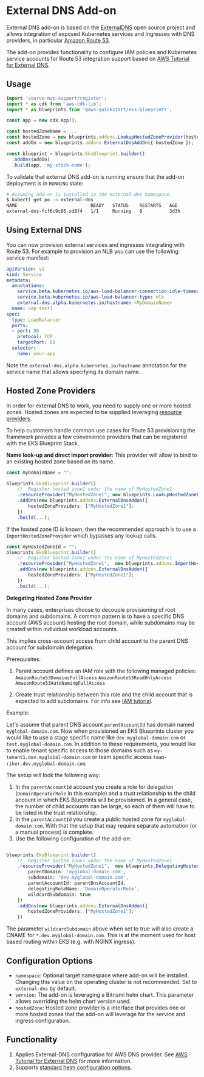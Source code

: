 # External DNS Add-on

External DNS add-on is based on the [ExternalDNS](https://github.com/kubernetes-sigs/external-dns) open source project and allows integration of exposed Kubernetes services and Ingresses with DNS providers, in particular [Amazon Route 53](https://aws.amazon.com/route53/).

The add-on provides functionality to configure IAM policies and Kubernetes service accounts for Route 53 integration support based on [AWS Tutorial for External DNS](https://github.com/kubernetes-sigs/external-dns/blob/master/docs/tutorials/aws.md).

## Usage

```typescript
import 'source-map-support/register';
import * as cdk from 'aws-cdk-lib';
import * as blueprints from '@aws-quickstart/eks-blueprints';

const app = new cdk.App();

const hostedZoneName = ...
const hostedZone = new blueprints.addons.LookupHostedZoneProvider(hostedZoneName)
const addOn = new blueprints.addons.ExternalDnsAddOn({ hostedZone });

const blueprint = blueprints.EksBlueprint.builder()
  .addOns(addOn)
  .build(app, 'my-stack-name');
```

To validate that external DNS add-on is running ensure that the add-on deployment is in `RUNNING` state:

```bash
# Assuming add-on is installed in the external-dns namespace.
$ kubectl get po -n external-dns
NAME                           READY   STATUS    RESTARTS   AGE
external-dns-fcf6c9c66-xd8f4   1/1     Running   0          3d3h
```

## Using External DNS
You can now provision external services and ingresses integrating with Route 53. For example to provision an NLB you can use the following service manifest:

```yaml
apiVersion: v1
kind: Service
metadata:
  annotations:
    service.beta.kubernetes.io/aws-load-balancer-connection-idle-timeout: '60'
    service.beta.kubernetes.io/aws-load-balancer-type: nlb
    external-dns.alpha.kubernetes.io/hostname: <MyDomainName>
  name: udp-test1
spec:
  type: LoadBalancer
  ports:
  - port: 80
    protocol: TCP
    targetPort: 80
  selector:
    name: your-app
```

Note the `external-dns.alpha.kubernetes.io/hostname` annotation for the service name that allows specifying its domain name. 

## Hosted Zone Providers

In order for external DNS to work, you need to supply one or more hosted zones. Hosted zones are expected to be supplied leveraging [resource providers](../resource-providers/index.md).

To help customers handle common use cases for Route 53 provisioning the framework provides a few convenience providers that can be registered with the EKS Blueprint Stack. 

**Name look-up and direct import provider:**
This provider will allow to bind to an existing hosted zone based on its name.

```typescript
const myDomainName = "";

blueprints.EksBlueprint.builder()
    //  Register hosted zone1 under the name of MyHostedZone1
    .resourceProvider("MyHostedZone1", new blueprints.LookupHostedZoneProvider(myDomainName))
    .addOns(new blueprints.addons.ExternalDnsAddon({
        hostedZoneProviders: ["MyHostedZone1"];
    })
    .build(...);
```

If the hosted zone ID is known, then the recommended approach is to use a `ImportHostedZoneProvider` which bypasses any lookup calls.

```typescript
const myHostedZoneId = "";
blueprints.EksBlueprint.builder()
    //  Register hosted zone1 under the name of MyHostedZone1
    .resourceProvider("MyHostedZone1",  new blueprints.addons.ImportHostedZoneProvider(myHostedZoneId))
    .addOns(new blueprints.addons.ExternalDnsAddon({
        hostedZoneProviders: ["MyHostedZone1"];
    })
    .build(...);
```

**Delegating Hosted Zone Provider**

In many cases, enterprises choose to decouple provisioning of root domains and subdomains. A common pattern is to have a specific DNS account (AWS account) hosting the root domain, while subdomains may be created within individual workload accounts. 

This implies cross-account access from child account to the parent DNS account for subdomain delegation. 

Prerequisites:

1. Parent account defines an IAM role with the following managed policies:
`AmazonRoute53DomainsFullAccess`
`AmazonRoute53ReadOnlyAccess`
`AmazonRoute53AutoNamingFullAccess`

2. Create trust relationship between this role and the child account that is expected to add subdomains. For info see [IAM tutorial](https://docs.aws.amazon.com/IAM/latest/UserGuide/tutorial_cross-account-with-roles.html).

Example:

Let's assume that parent DNS account `parentAccountId` has domain named `myglobal-domain.com`. Now when provisioned an EKS Blueprints cluster you would like to use a stage specific name like `dev.myglobal-domain.com` or `test.myglobal-domain.com`. In addition to these requirements, you would like to enable tenant specific access to those domains such as `my-tenant1.dev.myglobal-domain.com` or team specific access `team-riker.dev.myglobal-domain.com`. 

The setup will look the following way:

1. In the `parentAccountId` account you create a role for delegation (`DomainOperatorRole` in this example) and a trust relationship to the child account in which EKS Blueprints will be provisioned. In a general case, the number of child accounts can be large, so each of them will have to be listed in the trust relationship.
2. In the `parentAccountId` you create a public hosted zone for `myglobal-domain.com`. With that the setup that may require separate automation (or a manual process) is complete. 
3. Use the following configuration of the add-on:

```typescript

blueprints.EksBlueprint.builder()
    //  Register hosted zone1 under the name of MyHostedZone1
    .resourceProvider("MyHostedZone1",  new blueprints.DelegatingHostedZoneProvider({
        parentDomain: 'myglobal-domain.com',
        subdomain: 'dev.myglobal-domain.com', 
        parentAccountId: parentDnsAccountId,
        delegatingRoleName: 'DomainOperatorRole',
        wildcardSubdomain: true
    })
    .addOns(new blueprints.addons.ExternalDnsAddon({
        hostedZoneProviders: ["MyHostedZone1"];
    })

```

The parameter `wildcardSubdomain` above when set to true will also create a CNAME for `*.dev.myglobal-domain.com`. This is at the moment used for host based routing within EKS (e.g. with NGINX ingress).


## Configuration Options

   - `namespace`: Optional target namespace where add-on will be installed. Changing this value on the operating cluster is not recommended. Set to `external-dns` by default.
   - `version`: The add-on is leveraging a Bitnami helm chart. This parameter allows overriding the helm chart version used.
   - `hostedZone`: Hosted zone provider is a interface that provides one or more hosted zones that the add-on will leverage for the service and ingress configuration.

## Functionality

1. Applies External-DNS configuration for AWS DNS provider. See [AWS Tutorial for External DNS](https://github.com/kubernetes-sigs/external-dns/blob/master/docs/tutorials/aws.md) for more information.
2. Supports [standard helm configuration options](./index.md#standard-helm-add-on-configuration-options).